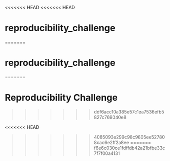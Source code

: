 <<<<<<< HEAD
<<<<<<< HEAD
# reproducibility_challenge
=======
# reproducibility_challenge
=======
# Reproducibility Challenge
>>>>>>> ddf6acc10a385e57c1ea7536efb5827c769040e8


<<<<<<< HEAD
>>>>>>> 4085093e299c98c9805ee527808cac6e2ff2a8ee
=======
>>>>>>> f6e6c030ce1fdffdb42a21bfbe33c7f7f00a4131
